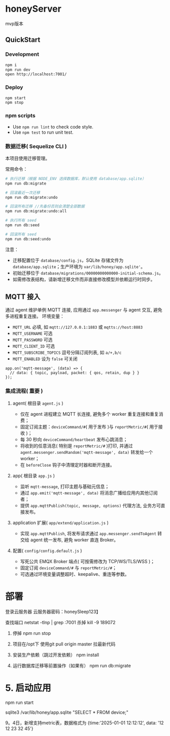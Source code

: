 # honeyServer

mvp版本

## QuickStart

### Development

```bash
npm i
npm run dev
open http://localhost:7001/
```

### Deploy

```bash
npm start
npm stop
```

### npm scripts

- Use `npm run lint` to check code style.
- Use `npm test` to run unit test.

### 数据迁移( Sequelize CLI )

本项目使用迁移管理。

常用命令：

```bash
# 执行迁移（根据 NODE_ENV 选择数据库，默认使用 database/app.sqlite）
npm run db:migrate

# 回滚最近一次迁移
npm run db:migrate:undo

# 回滚所有迁移 //先备份否则会清楚全部数据
npm run db:migrate:undo:all

# 执行所有 seed
npm run db:seed

# 回滚所有 seed
npm run db:seed:undo
```

注意：
- 迁移配置位于 `database/config.js`，SQLite 存储文件为 `database/app.sqlite`；生产环境为 `var/lib/honey/app.sqlite'`。
- 初始迁移位于 `database/migrations/00000000000000-initial-schema.js`。
- 如需修改表结构，请新增迁移文件而非直接修改模型并依赖运行时同步。

[egg]: https://eggjs.org

## MQTT 接入
通过 agent 维护单例 MQTT 连接, 应用通过 `app.messenger` 与 agent 交互, 避免多进程重复连接。
环境变量：

- `MQTT_URL` 必填, 如 `mqtt://127.0.0.1:1883` 或 `mqtts://host:8883`
- `MQTT_USERNAME` 可选
- `MQTT_PASSWORD` 可选
- `MQTT_CLIENT_ID` 可选
- `MQTT_SUBSCRIBE_TOPICS` 逗号分隔订阅列表, 如 `a/+,b/c`
- `MQTT_ENABLED` 设为 `false` 可关闭




```
app.on('mqtt-message', (data) => {
  // data: { topic, payload, packet: { qos, retain, dup } }
});
```

### 集成流程( 重要 )

1. agent( 根目录 `agent.js` )
   - 仅在 agent 进程建立 MQTT 长连接, 避免多个 worker 重复连接和重复消费；
   - 固定订阅主题：`deviceCommand/#`( 用于发布 )与 `reportMetric/#`( 用于接收 )；
   - 每 30 秒向 `deviceCommand/heartbeat` 发布心跳消息；
   - 将收到的任意消息( 特别是 `reportMetric/#` )打印, 并通过 `agent.messenger.sendRandom('mqtt-message', data)` 转发给一个 worker；
   - 在 `beforeClose` 钩子中清理定时器和断开连接。

2. app( 根目录 `app.js` )
   - 监听 `mqtt-message`, 打印主题与基础元信息；
   - 通过 `app.emit('mqtt-message', data)` 将消息广播给应用内其他订阅者；
   - 提供 `app.mqttPublish(topic, message, options)` 代理方法, 业务方可直接发布。

3. application 扩展( `app/extend/application.js` )
   - 实现 `app.mqttPublish`, 将发布请求通过 `app.messenger.sendToAgent` 转交给 agent 统一发布, 避免 worker 直连 Broker。

4. 配置( `config/config.default.js` )
   - 写死公共 EMQX Broker 端点( 可按需修改为 TCP/WS/TLS/WSS )；
   - 固定订阅 `deviceCommand/#` 与 `reportMetric/#`；
   - 可选通过环境变量调整超时、keepalive、重连等参数。




# 部署
登录云服务器
云服务器密码：honeySleep123】


查找端口
netstat -tlnp | grep :7001
杀掉
kill -9 189072

1. 停掉
npm run stop
2. 项目在/opt下
使用git pull origin master 拉最新代码

3. 安装生产依赖（跳过开发依赖）
npm install

4. 运行数据库迁移等前置操作（如果有）
npm run db:migrate

# 5. 启动应用
npm run start


sqlite3 /var/lib/honey/app.sqlite "SELECT * FROM device;"


9。4日，新增支持metric表，数据格式为 {time:'2025-01-01 12:12:12', data: '12 12 23 32 45'}